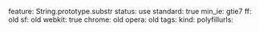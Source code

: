 feature: String.prototype.substr
status: use
standard: true
min_ie: gtie7
ff: old
sf: old
webkit: true
chrome: old
opera: old
tags:
kind:
polyfillurls:

